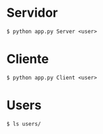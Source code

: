 # Servidor

    $ python app.py Server <user>

# Cliente

    $ python app.py Client <user>

# Users

    $ ls users/
